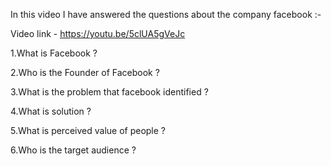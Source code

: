 In this video I have answered the questions about the company facebook :- 

Video link - https://youtu.be/5clUA5gVeJc

1.What is Facebook ?

2.Who is the Founder of Facebook ?

3.What is the problem that facebook identified ?

4.What is solution  ?

5.What is perceived value of people ?

6.Who is the target audience ?
